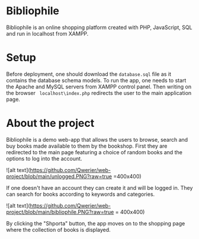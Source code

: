 # Bibliophile
Bibliophile is an online shopping platform created with PHP, JavaScript, SQL and run in localhost from XAMPP.

# Setup
Before deployment, one should download the ```database.sql``` file as it contains the database schema models. To run the app, one needs to start the Apache and MySQL servers from XAMPP control panel. Then writing on the browser ``` localhost\index.php``` redirects the user to the main application page. 

# About the project
Bibliophile is a demo web-app that allows the users to browse, search and buy books made available to them by the bookshop. First they are redirected to the main page featuring a choice of random books and the options to log into the account.

![alt text](https://github.com/Qwerier/web-project/blob/main/unlogged.PNG?raw=true =400x400)

If one doesn't have an account they can create it and will be logged in. They can search for  books according to keywords and categories.

![alt text](https://github.com/Qwerier/web-project/blob/main/bibliophile.PNG?raw=true = 400x400)

By clicking the "Shporta" button, the app moves on to the shopping page where the collection of books is displayed. 
